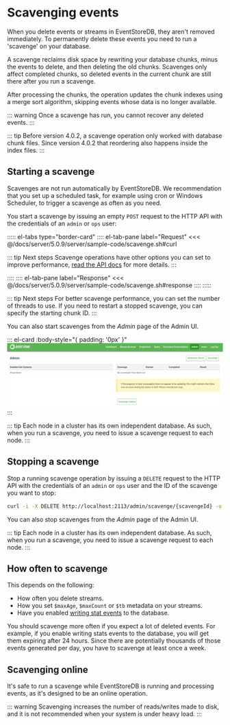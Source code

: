 # Scavenging events

When you delete events or streams in EventStoreDB, they aren't removed immediately. To permanently delete these events you need to run a 'scavenge' on your database.

A scavenge reclaims disk space by rewriting your database chunks, minus the events to delete, and then deleting the old chunks. Scavenges only affect completed chunks, so deleted events in the current chunk are still there after you run a scavenge.

After processing the chunks, the operation updates the chunk indexes using a merge sort algorithm, skipping events whose data is no longer available.

::: warning
Once a scavenge has run, you cannot recover any deleted events.
:::

::: tip
Before version 4.0.2, a scavenge operation only worked with database chunk files. Since version 4.0.2 that reordering also happens inside the index files.
:::

## Starting a scavenge

Scavenges are not run automatically by EventStoreDB. We recommendation that you set up a scheduled task, for example using cron or Windows Scheduler, to trigger a scavenge as often as you need.

You start a scavenge by issuing an empty `POST` request to the HTTP API with the credentials of an `admin` or `ops` user:

::::: el-tabs type="border-card"
:::: el-tab-pane label="Request"
<<< @/docs/server/5.0.9/server/sample-code/scavenge.sh#curl

::: tip Next steps
Scavenge operations have other options you can set to improve performance, [read the API docs](../../http-api/api.md#scavenge-a-node) for more details.
:::

::::
:::: el-tab-pane label="Response"
<<< @/docs/server/5.0.9/server/sample-code/scavenge.sh#response
::::
:::::

::: tip Next steps
For better scavenge performance, you can set the number of threads to use. If you need to restart a stopped scavenge, you can specify the starting chunk ID.
:::

You can also start scavenges from the _Admin_ page of the Admin UI.

::: el-card :body-style="{ padding: '0px' }" 
![Start a scavenge in the Admin UI](../images/admin-scavenge.png)
:::

::: tip
Each node in a cluster has its own independent database. As such, when you run a scavenge, you need to issue a scavenge request to each node.
:::

## Stopping a scavenge

Stop a running scavenge operation by issuing a `DELETE` request to the HTTP API with the credentials of an `admin` or `ops` user and the ID of the scavenge you want to stop:

```bash
curl -i -X DELETE http://localhost:2113/admin/scavenge/{scavengeId} -u "admin:changeit"
```

You can also stop scavenges from the _Admin_ page of the Admin UI.

::: tip
Each node in a cluster has its own independent database. As such, when you run a scavenge, you need to issue a scavenge request to each node.
:::

## How often to scavenge

This depends on the following:

- How often you delete streams.
- How you set `$maxAge`, `$maxCount` or `$tb` metadata on your streams.
- Have you enabled [writing stat events](../diagnostics/stats.md#write-stats-to-database) to the database.

You should scavenge more often if you expect a lot of deleted events. For example, if you enable writing stats events to the database, you will get them expiring after 24 hours. Since there are potentially thousands of those events generated per day, you have to scavenge at least once a week.

## Scavenging online

It's safe to run a scavenge while EventStoreDB is running and processing events, as it's designed to be an online operation.

::: warning
Scavenging increases the number of reads/writes made to disk, and it is not recommended when your system is under heavy load.
:::


